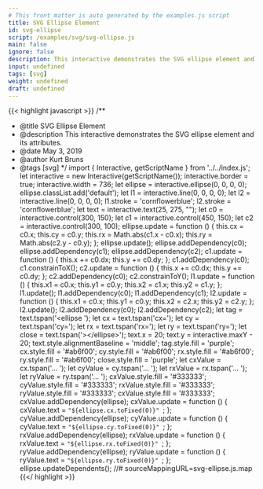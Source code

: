 ```yaml
---
# This front matter is auto generated by the examples.js script
title: SVG Ellipse Element
id: svg-ellipse
script: /examples/svg/svg-ellipse.js
main: false
ignore: false
description: This interactive demonstrates the SVG ellipse element and its attributes.
input: undefined
tags: [svg]
weight: undefined
draft: undefined
---
```


{{< highlight javascript >}}
/**
* @title SVG Ellipse Element
* @description This interactive demonstrates the SVG ellipse element and its attributes.
* @date May 3, 2019
* @author Kurt Bruns
* @tags [svg]
*/
import { Interactive, getScriptName } from '../../index.js';
let interactive = new Interactive(getScriptName());
interactive.border = true;
interactive.width = 736;
let ellipse = interactive.ellipse(0, 0, 0, 0);
ellipse.classList.add('default');
let l1 = interactive.line(0, 0, 0, 0);
let l2 = interactive.line(0, 0, 0, 0);
l1.stroke = 'cornflowerblue';
l2.stroke = 'cornflowerblue';
let text = interactive.text(25, 275, "");
let c0 = interactive.control(300, 150);
let c1 = interactive.control(450, 150);
let c2 = interactive.control(300, 100);
ellipse.update = function () {
    this.cx = c0.x;
    this.cy = c0.y;
    this.rx = Math.abs(c1.x - c0.x);
    this.ry = Math.abs(c2.y - c0.y);
};
ellipse.update();
ellipse.addDependency(c0);
ellipse.addDependency(c1);
ellipse.addDependency(c2);
c1.update = function () {
    this.x += c0.dx;
    this.y += c0.dy;
};
c1.addDependency(c0);
c1.constrainToX();
c2.update = function () {
    this.x += c0.dx;
    this.y += c0.dy;
};
c2.addDependency(c0);
c2.constrainToY();
l1.update = function () {
    this.x1 = c0.x;
    this.y1 = c0.y;
    this.x2 = c1.x;
    this.y2 = c1.y;
};
l1.update();
l1.addDependency(c0);
l1.addDependency(c1);
l2.update = function () {
    this.x1 = c0.x;
    this.y1 = c0.y;
    this.x2 = c2.x;
    this.y2 = c2.y;
};
l2.update();
l2.addDependency(c0);
l2.addDependency(c2);
let tag = text.tspan('&lt;ellipse ');
let cx = text.tspan('cx=');
let cy = text.tspan('cy=');
let rx = text.tspan('rx=');
let ry = text.tspan('ry=');
let close = text.tspan('&gt;&lt;/ellipse&gt;');
text.x = 20;
text.y = interactive.maxY - 20;
text.style.alignmentBaseline = 'middle';
tag.style.fill = 'purple';
cx.style.fill = '#ab6f00';
cy.style.fill = '#ab6f00';
rx.style.fill = '#ab6f00';
ry.style.fill = '#ab6f00';
close.style.fill = 'purple';
let cxValue = cx.tspan('... ');
let cyValue = cy.tspan('... ');
let rxValue = rx.tspan('... ');
let ryValue = ry.tspan('... ');
cxValue.style.fill = '#333333';
cyValue.style.fill = '#333333';
rxValue.style.fill = '#333333';
ryValue.style.fill = '#333333';
cxValue.style.fill = '#333333';
cxValue.addDependency(ellipse);
cxValue.update = function () {
    cxValue.text = `"${ellipse.cx.toFixed(0)}" `;
};
cyValue.addDependency(ellipse);
cyValue.update = function () {
    cyValue.text = `"${ellipse.cy.toFixed(0)}" `;
};
rxValue.addDependency(ellipse);
rxValue.update = function () {
    rxValue.text = `"${ellipse.rx.toFixed(0)}" `;
};
ryValue.addDependency(ellipse);
ryValue.update = function () {
    ryValue.text = `"${ellipse.ry.toFixed(0)}" `;
};
ellipse.updateDependents();
//# sourceMappingURL=svg-ellipse.js.map
{{</ highlight >}}
